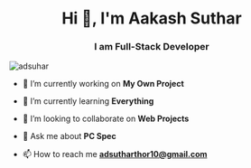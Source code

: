 <h1 align="center">Hi 👋, I'm Aakash Suthar</h1>
<h3 align="center">I am Full-Stack Developer</h3>

<p align="left"> <img src="https://komarev.com/ghpvc/?username=adsuhar&label=Profile%20views&color=0e75b6&style=flat" alt="adsuhar" /> </p>

- 🔭 I’m currently working on **My Own Project**

- 🌱 I’m currently learning **Everything**

- 👯 I’m looking to collaborate on **Web Projects**

- 💬 Ask me about **PC Spec**

- 📫 How to reach me **adsutharthor10@gmail.com**
